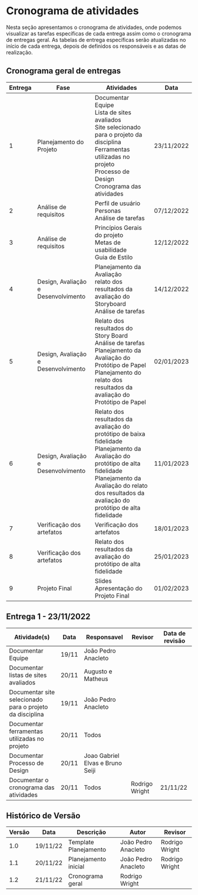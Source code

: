 # Cronograma de atividades

Nesta seção apresentamos o cronograma de atividades, onde podemos visualizar as tarefas específicas de cada entrega assim como o cronograma de entregas geral. As tabelas de entrega específicas serão atualizadas no início de cada entrega, depois de definidos os responsáveis e as datas de realização.

## Cronograma geral de entregas

| Entrega | Fase                                | Atividades | Data |
|---------|-------------------------------------|------------|------|
|    1    | Planejamento do Projeto             | Documentar Equipe <br/> Lista de sites avaliados  <br/> Site selecionado para o projeto da disciplina  <br/> Ferramentas utilizadas no projeto  <br/> Processo de Design  <br/> Cronograma das atividades                                                             | 23/11/2022 |
|    2    | Análise de requisitos               | Perfil de usuário <br/> Personas <br/> Análise de tarefas                                              | 07/12/2022 |
|    3    | Análise de requisitos               | Princípios Gerais do projeto <br/> Metas de usabilidade <br/> Guia de Estilo                           | 12/12/2022 |
|    4    | Design, Avaliação e Desenvolvimento | Planejamento da Avaliação <br/> relato dos resultados da avaliação do Storyboard <br/> Análise de tarefas| 14/12/2022 |
|    5    | Design, Avaliação e Desenvolvimento | Relato dos resultados do Story Board <br/> Análise de tarefas <br/> Planejamento da Avaliação do Protótipo de Papel <br/> Planejamento do relato dos resultados da avaliação do Protótipo de Papel                                                                           | 02/01/2023 |
|    6    | Design, Avaliação e Desenvolvimento | Relato dos resultados da avaliação do protótipo de baixa fidelidade <br/> Planejamento da Avaliação do protótipo de alta fidelidade <br/> Planejamento da Avaliação do relato dos resultados da avaliação do protótipo de alta fidelidade                                    | 11/01/2023 |
|    7    | Verificação dos artefatos           | Verificação dos artefatos                                          | 18/01/2023 |
|    8    | Verificação dos artefatos           | Relato dos resultados da avaliação do protótipo de alta fidelidade | 25/01/2023 |
|    9    | Projeto Final                       | Slides <br/> Apresentação do Projeto Final                         | 01/02/2023 |


## Entrega 1 - 23/11/2022

| Atividade(s)                                             | Data  | Responsavel                      | Revisor        | Data de revisão |
| -------------------------------------------------------- | ----- | -------------------------------- | -------------- | --------------- |
| Documentar Equipe                                        | 19/11 | João Pedro Anacleto              |                |                 |
| Documentar listas de sites avaliados                     | 20/11 | Augusto e Matheus                |                |                 |
| Documentar site selecionado para o projeto da disciplina | 19/11 | João Pedro Anacleto              |                |                 |
| Documentar ferramentas utilizadas no projeto             | 20/11 | Todos                            |                |                 |
| Documentar Processo de Design                            | 20/11 | Joao Gabriel Elvas e Bruno Seiji |                |                 |
| Documentar o cronograma das atividades                   | 20/11 | Todos                            | Rodrigo Wright |    21/11/22     |

## Histórico de Versão

| Versão | Data     | Descrição             | Autor               | Revisor         |
| ------ | -------- | --------------------- | ------------------- | --------------- |
| 1.0    | 19/11/22 | Template Planejamento | João Pedro Anacleto | Rodrigo Wright |
| 1.1    | 20/11/22 | Planejamento inicial  | João Pedro Anacleto | Rodrigo Wright |
| 1.2    | 21/11/22 | Cronograma geral      | Rodrigo Wright      |
